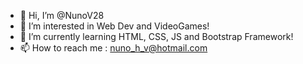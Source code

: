 - 👋 Hi, I’m @NunoV28
- 👀 I’m interested in Web Dev and VideoGames!
- 🌱 I’m currently learning HTML, CSS, JS and Bootstrap Framework!
- 📫 How to reach me : nuno_h_v@hotmail.com

<!---
NunoV28/NunoV28 is a ✨ special ✨ repository because its `README.md` (this file) appears on your GitHub profile.
You can click the Preview link to take a look at your changes.
--->
